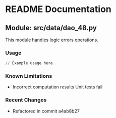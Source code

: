 # README Documentation

## Module: src/data/dao_48.py

This module handles logic errors operations.

### Usage

```python
// Example usage here
```

### Known Limitations

- Incorrect computation results Unit tests fail

### Recent Changes

- Refactored in commit a4ab8b27
